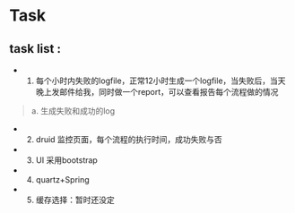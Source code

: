 # Task

## task list :
* 1. 每个小时内失败的logfile，正常12小时生成一个logfile，当失败后，当天晚上发邮件给我，同时做一个report，可以查看报告每个流程做的情况
> a. 生成失败和成功的log
>
* 2. druid 监控页面，每个流程的执行时间，成功失败与否

* 3. UI 采用bootstrap

* 4. quartz+Spring

* 5. 缓存选择：暂时还没定
